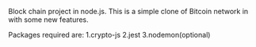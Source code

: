 Block chain project in node.js.
This is a simple clone of Bitcoin network in with some new features.

Packages required are:
    1.crypto-js
    2.jest
    3.nodemon(optional)

